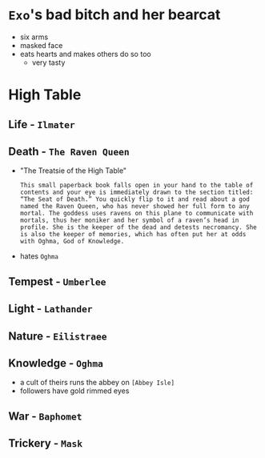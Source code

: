 # `Exo`'s bad bitch and her bearcat
- six arms
- masked face
- eats hearts and makes others do so too
    - very tasty

# High Table
## Life - `Ilmater`
## Death - `The Raven Queen`
- "The Treatsie of the High Table"
    ```
    This small paperback book falls open in your hand to the table of contents and your eye is immediately drawn to the section titled: “The Seat of Death.” You quickly flip to it and read about a god named the Raven Queen, who has never showed her full form to any mortal. The goddess uses ravens on this plane to communicate with mortals, thus her moniker and her symbol of a raven’s head in profile. She is the keeper of the dead and detests necromancy. She is also the keeper of memories, which has often put her at odds with Oghma, God of Knowledge. 
    ```
- hates `Oghma`
## Tempest - `Umberlee`
## Light - `Lathander`
## Nature - `Eilistraee`
## Knowledge - `Oghma`
- a cult of theirs runs the abbey on `[Abbey Isle]`
- followers have gold rimmed eyes
## War - `Baphomet`
## Trickery - `Mask`